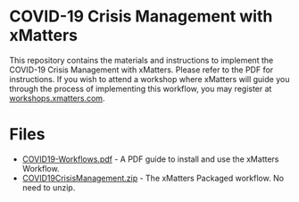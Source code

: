 # COVID-19 Crisis Management with xMatters
This repository contains the materials and instructions to implement the COVID-19 Crisis Management with xMatters. 
Please refer to the PDF for instructions.
If you wish to attend a workshop where xMatters will guide you through the process of implementing this workflow, you may register at [workshops.xmatters.com](https://workshops.xmatters.com).
# Files
* [COVID19-Workflows.pdf](COVID19-Workflows.pdf) - A PDF guide to install and use the xMatters Workflow.
* [COVID19CrisisManagement.zip](COVID19CrisisManagement.zip) - The xMatters Packaged workflow. No need to unzip.

